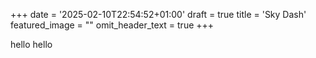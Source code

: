 +++
date = '2025-02-10T22:54:52+01:00'
draft = true
title = 'Sky Dash'
featured_image = ""
omit_header_text = true
+++

hello hello
